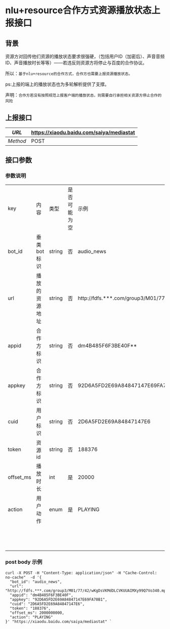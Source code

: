 ﻿# nlu+resource合作方式资源播放状态上报接口

## 背景

资源方对回传他们资源的播放状态要求很强硬，（包括用户ID（加密后）、声音音频ID、声音播放时长等等）——若违反则资源方将停止与百度的合作协议。

所以：`基于nlu+resource的合作方式，合作方也需要上报资源播放状态。`

ps:上报的端上的播放状态也为多轮解析提供了支撑。

声明：`合作方若没有按照规范上报客户端的播放状态，则需要自行承担相关资源方停止合作的风险`

## 上报接口

|*URL*|https://xiaodu.baidu.com/saiya/mediastat|
|-|-|
|*Method*|POST|

## 接口参数

### 参数说明
<table>
   <tr>
      <td>key</td>
      <td>内容</td>
      <td>类型</td>
      <td>是否可能为空</td>
      <td>示例</td>
      <td>备注</td>
   </tr>
   <tr>
      <td>bot_id</td>
      <td>垂类bot标识</td>
      <td>string</td>
      <td>否</td>
      <td>audio_news</td>
      <td></td>
   </tr>
   <tr>
      <td>url</td>
      <td>播放的资源地址</td>
      <td>string</td>
      <td>否</td>
      <td>http://fdfs.***.com/group3/M01/77/42/wKgDsVKMdDLCVKUUAIMXy99Q7Vo340.mp3</td>
      <td>播放资源地址</td>
   </tr>
   <tr>
      <td>appid</td>
      <td>合作方标识</td>
      <td>string</td>
      <td>否</td>
      <td>dm4B485F6F3BE40F**</td>
      <td></td>
   </tr>
   <tr>
      <td>appkey</td>
      <td>合作方标识</td>
      <td>string</td>
      <td>否</td>
      <td>92D6A5FD2E69A84847147E69FA70B1**</td>
      <td></td>
   </tr>
   <tr>
      <td>cuid</td>
      <td>用户标识</td>
      <td>string</td>
      <td>否</td>
      <td>2D6A5FD2E69A84847147E6</td>
      <td></td>
   </tr>
   <tr>
      <td>token</td>
      <td>资源id</td>
      <td>string</td>
      <td>否</td>
      <td>188376</td>
      <td></td>
   </tr>
   <tr>
      <td>offset_ms</td>
      <td>播放时长</td>
      <td>int</td>
      <td>是</td>
      <td>20000</td>
      <td>单位ms</td>
   <tr>
      <td>action</td>
      <td>用户动作</td>
      <td>enum</td>
      <td>是</td>
      <td>PLAYING</td>
      <td>PLAYING</td>
   </tr>
   <tr>
      <td></td>
      <td></td>
      <td></td>
      <td></td>
      <td></td>
      <td>STOPPED</td>
   </tr>
   <tr>
      <td></td>
      <td></td>
      <td></td>
      <td></td>
      <td></td>
      <td>PAUSED</td>
   </tr>
   <tr>
      <td></td>
      <td></td>
      <td></td>
      <td></td>
      <td></td>
      <td>FINISHED</td>
   </tr>
</table>

### post body 示例
``` 
curl -X POST -H "Content-Type: application/json" -H "Cache-Control: no-cache"  -d '{	
  "bot_id": "audio_news",
  "url": "http://fdfs.***.com/group3/M01/77/42/wKgDsVKMdDLCVKUUAIMXy99Q7Vo340.mp3",
  "appid": "dm4B485F6F3BE40F",
  "appkey": "92D6A5FD2E69A84847147E69FA70B1",
  "cuid": "2D6A5FD2E69A84847147E6",
  "token": "188376",
  "offset_ms": 2000000000,
  "action": "PLAYING"
}' "https://xiaodu.baidu.com/saiya/mediastat" ` 

```